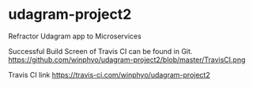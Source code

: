 # udagram-project2
Refractor Udagram app to Microservices

Successful Build Screen of Travis CI can be found in Git.
https://github.com/winphyo/udagram-project2/blob/master/TravisCI.png

Travis CI link 
https://travis-ci.com/winphyo/udagram-project2
